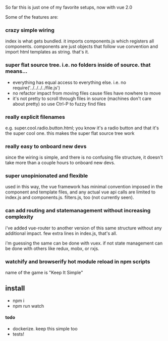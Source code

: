 So far this is just one of my favorite setups, now with vue 2.0

Some of the features are:

### crazy simple wiring
index is what gets bundled. it imports components.js which registers all components. components are just objects that follow vue convention and import html templates as string. that's it.

### super flat source tree. i.e. no folders inside of source. that means...

 - everything has equal access to everything else. i.e. no require('../../../../file.js')
 - no refactor impact from moving files cause files have nowhere to move
 - it's not pretty to scroll through files in source (machines don't care about pretty) so use Ctrl-P to fuzzy find files

### really explicit filenames
e.g. super.cool.radio.button.html; you know it's a radio button and that it's the super cool one. this makes the super flat source tree work

### really easy to onboard new devs
since the wiring is simple, and there is no confusing file structure, it doesn't take more than a couple hours to onboard new devs.

### super unopinionated and flexible
used in this way, the vue framework has minimal convention imposed in the component and template files, and any actual vue api calls are limited to index.js and components.js. filters.js, too (not currently seen).

### can add routing and statemanagement without increasing complexity
i've added vue-router to another version of this same structure without any additional impact. few extra lines in index.js, that's all.

i'm guessing the same can be done with vuex. if not state management can be done with others like redux, mobx, or rxjs.

### watchify and browserify hot module reload in npm scripts
name of the game is "Keep It Simple"

## install

- npm i
- npm run watch

#### todo

- dockerize. keep this simple too
- tests!
